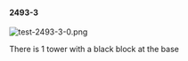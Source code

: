 #### 2493-3
![test-2493-3-0.png](https://github.com/lil-lab/nlvr/raw/master/nlvr/test/images/5/test-2493-3-0.png "test-2493-3-0.png")

There is 1 tower with a black block at the base